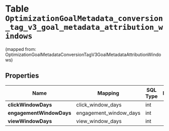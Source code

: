 
# Table `OptimizationGoalMetadata_conversion_tag_v3_goal_metadata_attribution_windows`
(mapped from: OptimizationGoalMetadataConversionTagV3GoalMetadataAttributionWindows)

## Properties
Name | Mapping | SQL Type | Default | Type | Description | Notes
---- | ------- | -------- | ------- | ---- | ----------- | -----
**clickWindowDays** | click_window_days | int |  | **kotlin.Int** |  |  [optional]
**engagementWindowDays** | engagement_window_days | int |  | **kotlin.Int** |  |  [optional]
**viewWindowDays** | view_window_days | int |  | **kotlin.Int** |  |  [optional]





